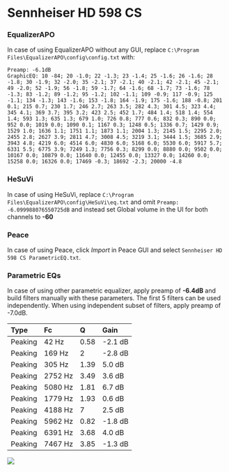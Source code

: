 # Sennheiser HD 598 CS

### EqualizerAPO
In case of using EqualizerAPO without any GUI, replace `C:\Program Files\EqualizerAPO\config\config.txt`
with:
```
Preamp: -6.1dB
GraphicEQ: 10 -84; 20 -1.0; 22 -1.3; 23 -1.4; 25 -1.6; 26 -1.6; 28 -1.8; 30 -1.9; 32 -2.0; 35 -2.1; 37 -2.1; 40 -2.1; 42 -2.1; 45 -2.1; 49 -2.0; 52 -1.9; 56 -1.8; 59 -1.7; 64 -1.6; 68 -1.7; 73 -1.6; 78 -1.3; 83 -1.2; 89 -1.2; 95 -1.2; 102 -1.1; 109 -0.9; 117 -0.9; 125 -1.1; 134 -1.3; 143 -1.6; 153 -1.8; 164 -1.9; 175 -1.6; 188 -0.8; 201 0.1; 215 0.7; 230 1.7; 246 2.7; 263 3.5; 282 4.3; 301 4.5; 323 4.4; 345 4.1; 369 3.7; 395 3.2; 423 2.5; 452 1.7; 484 1.4; 518 1.4; 554 1.4; 593 1.3; 635 1.3; 679 1.0; 726 0.8; 777 0.6; 832 0.3; 890 0.0; 952 0.0; 1019 0.0; 1090 0.1; 1167 0.3; 1248 0.5; 1336 0.7; 1429 0.9; 1529 1.0; 1636 1.1; 1751 1.1; 1873 1.1; 2004 1.3; 2145 1.5; 2295 2.0; 2455 2.8; 2627 3.9; 2811 4.7; 3008 4.5; 3219 3.1; 3444 1.5; 3685 2.9; 3943 4.8; 4219 6.0; 4514 6.0; 4830 6.0; 5168 6.0; 5530 6.0; 5917 5.7; 6331 5.5; 6775 3.9; 7249 1.3; 7756 0.3; 8299 0.0; 8880 0.0; 9502 0.0; 10167 0.0; 10879 0.0; 11640 0.0; 12455 0.0; 13327 0.0; 14260 0.0; 15258 0.0; 16326 0.0; 17469 -0.3; 18692 -2.3; 20000 -4.8
```

### HeSuVi
In case of using HeSuVi, replace `C:\Program Files\EqualizerAPO\config\HeSuVi\eq.txt` and omit `Preamp:
-6.099988076550725dB` and instead set Global volume in the UI for both channels to **-60**

### Peace
In case of using Peace, click *Import* in Peace GUI and select `Sennheiser HD 598 CS ParametricEQ.txt`.

### Parametric EQs
In case of using other parametric equalizer, apply preamp of **-6.4dB** and build filters manually
with these parameters. The first 5 filters can be used independently.
When using independent subset of filters, apply preamp of -7.0dB.

| Type    | Fc      |    Q | Gain    |
|:--------|:--------|:-----|:--------|
| Peaking | 42 Hz   | 0.58 | -2.1 dB |
| Peaking | 169 Hz  | 2    | -2.8 dB |
| Peaking | 305 Hz  | 1.39 | 5.0 dB  |
| Peaking | 2752 Hz | 3.49 | 3.6 dB  |
| Peaking | 5080 Hz | 1.81 | 6.7 dB  |
| Peaking | 1779 Hz | 1.93 | 0.6 dB  |
| Peaking | 4188 Hz | 7    | 2.5 dB  |
| Peaking | 5962 Hz | 0.82 | -1.8 dB |
| Peaking | 6391 Hz | 3.68 | 4.0 dB  |
| Peaking | 7467 Hz | 3.85 | -1.3 dB |

![](https://raw.githubusercontent.com/jaakkopasanen/AutoEq/master/results/oratory1990/harman_over-ear_2018/Sennheiser%20HD%20598%20CS/Sennheiser%20HD%20598%20CS.png)
